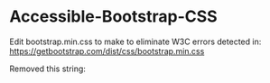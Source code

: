 # Accessible-Bootstrap-CSS
Edit bootstrap.min.css to make to eliminate W3C errors detected in:
https://getbootstrap.com/dist/css/bootstrap.min.css

Removed this string:



